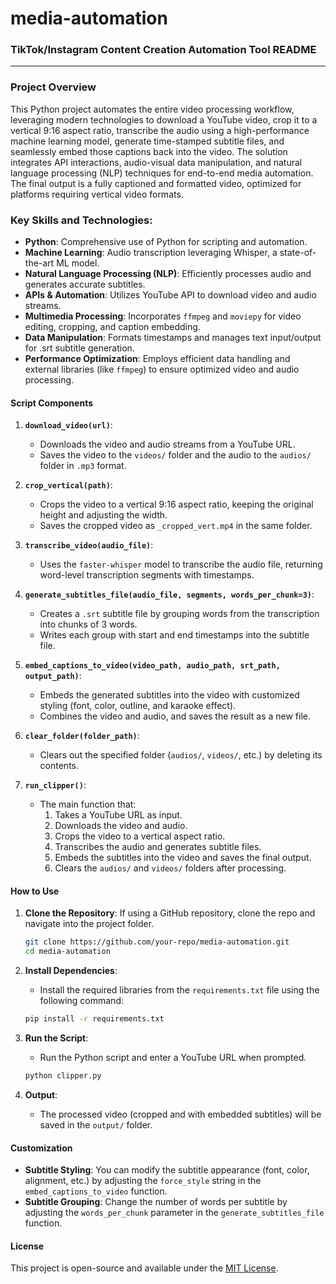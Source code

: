 # media-automation

### TikTok/Instagram Content Creation Automation Tool README
---
### Project Overview 

This Python project automates the entire video processing workflow, leveraging modern technologies to download a YouTube video, crop it to a vertical 9:16 aspect ratio, transcribe the audio using a high-performance machine learning model, generate time-stamped subtitle files, and seamlessly embed those captions back into the video. The solution integrates API interactions, audio-visual data manipulation, and natural language processing (NLP) techniques for end-to-end media automation. The final output is a fully captioned and formatted video, optimized for platforms requiring vertical video formats.

### Key Skills and Technologies:
- **Python**: Comprehensive use of Python for scripting and automation.
- **Machine Learning**: Audio transcription leveraging Whisper, a state-of-the-art ML model.
- **Natural Language Processing (NLP)**: Efficiently processes audio and generates accurate subtitles.
- **APIs & Automation**: Utilizes YouTube API to download video and audio streams.
- **Multimedia Processing**: Incorporates `ffmpeg` and `moviepy` for video editing, cropping, and caption embedding.
- **Data Manipulation**: Formats timestamps and manages text input/output for .srt subtitle generation.
- **Performance Optimization**: Employs efficient data handling and external libraries (like `ffmpeg`) to ensure optimized video and audio processing.

#### Script Components

1. **`download_video(url)`**:
   - Downloads the video and audio streams from a YouTube URL.
   - Saves the video to the `videos/` folder and the audio to the `audios/` folder in `.mp3` format.

2. **`crop_vertical(path)`**:
   - Crops the video to a vertical 9:16 aspect ratio, keeping the original height and adjusting the width.
   - Saves the cropped video as `_cropped_vert.mp4` in the same folder.

3. **`transcribe_video(audio_file)`**:
   - Uses the `faster-whisper` model to transcribe the audio file, returning word-level transcription segments with timestamps.

4. **`generate_subtitles_file(audio_file, segments, words_per_chunk=3)`**:
   - Creates a `.srt` subtitle file by grouping words from the transcription into chunks of 3 words.
   - Writes each group with start and end timestamps into the subtitle file.

5. **`embed_captions_to_video(video_path, audio_path, srt_path, output_path)`**:
   - Embeds the generated subtitles into the video with customized styling (font, color, outline, and karaoke effect).
   - Combines the video and audio, and saves the result as a new file.

6. **`clear_folder(folder_path)`**:
   - Clears out the specified folder (`audios/`, `videos/`, etc.) by deleting its contents.

7. **`run_clipper()`**:
   - The main function that:
     1. Takes a YouTube URL as input.
     2. Downloads the video and audio.
     3. Crops the video to a vertical aspect ratio.
     4. Transcribes the audio and generates subtitle files.
     5. Embeds the subtitles into the video and saves the final output.
     6. Clears the `audios/` and `videos/` folders after processing.

#### How to Use

1. **Clone the Repository**: 
   If using a GitHub repository, clone the repo and navigate into the project folder.
   ```bash
   git clone https://github.com/your-repo/media-automation.git
   cd media-automation
   ```
2. **Install Dependencies**:
   - Install the required libraries from the `requirements.txt` file using the following command:

   ```bash
   pip install -r requirements.txt
   ```
3. **Run the Script**:
   - Run the Python script and enter a YouTube URL when prompted.
   ```bash
   python clipper.py
   ```
4. **Output**:
   - The processed video (cropped and with embedded subtitles) will be saved in the `output/` folder.

#### Customization

- **Subtitle Styling**: You can modify the subtitle appearance (font, color, alignment, etc.) by adjusting the `force_style` string in the `embed_captions_to_video` function.
- **Subtitle Grouping**: Change the number of words per subtitle by adjusting the `words_per_chunk` parameter in the `generate_subtitles_file` function.

#### License

This project is open-source and available under the [MIT License](LICENSE).


